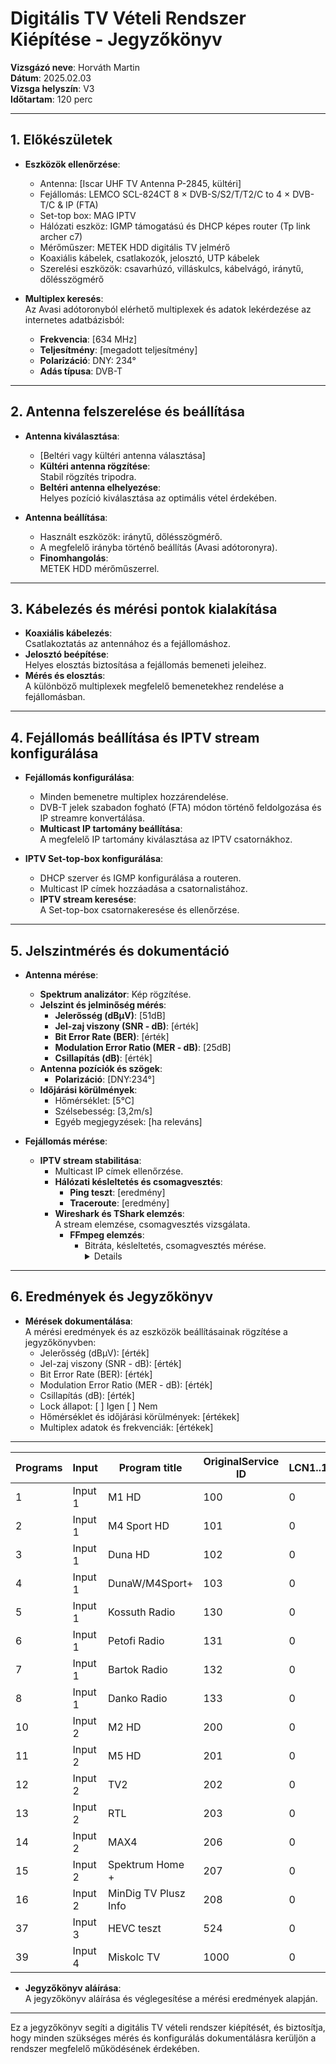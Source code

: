 # Digitális TV Vételi Rendszer Kiépítése - Jegyzőkönyv

**Vizsgázó neve**: Horváth Martin   
**Dátum**: 2025.02.03   
**Vizsga helyszín**: V3  
**Időtartam**: 120 perc  

---

## 1. Előkészületek
- **Eszközök ellenőrzése**:
  - Antenna: [Iscar UHF TV Antenna P-2845, kültéri]
  - Fejállomás: LEMCO SCL-824CT 8 × DVB-S/S2/T/T2/C to 4 × DVB-T/C & IP (FTA)
  - Set-top box: MAG IPTV
  - Hálózati eszköz: IGMP támogatású és DHCP képes router (Tp link archer c7)  
  - Mérőműszer: METEK HDD digitális TV jelmérő
  - Koaxiális kábelek, csatlakozók, jelosztó, UTP kábelek
  - Szerelési eszközök: csavarhúzó, villáskulcs, kábelvágó, iránytű, dőlésszögmérő

- **Multiplex keresés**:  
  Az Avasi adótoronyból elérhető multiplexek és adatok lekérdezése az internetes adatbázisból:  
  - **Frekvencia**: [634 MHz]  
  - **Teljesítmény**: [megadott teljesítmény]  
  - **Polarizáció**: DNY: 234°  
  - **Adás típusa**: DVB-T

---

## 2. Antenna felszerelése és beállítása

- **Antenna kiválasztása**:  
  - [Beltéri vagy kültéri antenna választása]
  - **Kültéri antenna rögzítése**:  
    Stabil rögzítés tripodra.
  - **Beltéri antenna elhelyezése**:  
    Helyes pozíció kiválasztása az optimális vétel érdekében.

- **Antenna beállítása**:  
  - Használt eszközök: iránytű, dőlésszögmérő.
  - A megfelelő irányba történő beállítás (Avasi adótoronyra).
  - **Finomhangolás**:  
    METEK HDD mérőműszerrel.

---

## 3. Kábelezés és mérési pontok kialakítása

- **Koaxiális kábelezés**:  
  Csatlakoztatás az antennához és a fejállomáshoz.
- **Jelosztó beépítése**:  
  Helyes elosztás biztosítása a fejállomás bemeneti jeleihez.
- **Mérés és elosztás**:  
  A különböző multiplexek megfelelő bemenetekhez rendelése a fejállomásban.

---

## 4. Fejállomás beállítása és IPTV stream konfigurálása

- **Fejállomás konfigurálása**:  
  - Minden bemenetre multiplex hozzárendelése.  
  - DVB-T jelek szabadon fogható (FTA) módon történő feldolgozása és IP streamre konvertálása.
  - **Multicast IP tartomány beállítása**:  
    A megfelelő IP tartomány kiválasztása az IPTV csatornákhoz.

- **IPTV Set-top-box konfigurálása**:  
  - DHCP szerver és IGMP konfigurálása a routeren.
  - Multicast IP címek hozzáadása a csatornalistához.
  - **IPTV stream keresése**:  
    A Set-top-box csatornakeresése és ellenőrzése.

---

## 5. Jelszintmérés és dokumentáció

- **Antenna mérése**:
  - **Spektrum analizátor**: Kép rögzítése.
  - **Jelszint és jelminőség mérés**:  
    - **Jelerősség (dBμV)**: [51dB]  
    - **Jel-zaj viszony (SNR - dB)**: [érték]  
    - **Bit Error Rate (BER)**: [érték]  
    - **Modulation Error Ratio (MER - dB)**: [25dB]  
    - **Csillapítás (dB)**: [érték]
  - **Antenna pozíciók és szögek**:  
    - **Polarizáció**: [DNY:234°]
  - **Időjárási körülmények**:  
    - Hőmérséklet: [5°C]  
    - Szélsebesség: [3,2m/s]  
    - Egyéb megjegyzések: [ha releváns]

- **Fejállomás mérése**:  
  - **IPTV stream stabilitása**:  
    - Multicast IP címek ellenőrzése.
    - **Hálózati késleltetés és csomagvesztés**:  
      - **Ping teszt**: [eredmény]  
      - **Traceroute**: [eredmény]
    - **Wireshark és TShark elemzés**:  
      A stream elemzése, csomagvesztés vizsgálata.
      - **FFmpeg elemzés**:  
        - Bitráta, késleltetés, csomagvesztés mérése.
          <details>
             <img src="https://jegyzokonyv/iptv/Képernyőkép 2025-02-04 084129.png"/>
          </details> 

---

## 6. Eredmények és Jegyzőkönyv

- **Mérések dokumentálása**:  
  A mérési eredmények és az eszközök beállításainak rögzítése a jegyzőkönyvben:
  - Jelerősség (dBμV): [érték]
  - Jel-zaj viszony (SNR - dB): [érték]
  - Bit Error Rate (BER): [érték]
  - Modulation Error Ratio (MER - dB): [érték]
  - Csillapítás (dB): [érték]
  - Lock állapot: [ ] Igen [ ] Nem
  - Hőmérséklet és időjárási körülmények: [értékek]
  - Multiplex adatok és frekvenciák: [értékek]

---
| Programs | Input   | Program title            | OriginalService ID | LCN1..1023 | Encrypted | TS Output | OutputService ID | IP address  | IP port | Protocol |
|----------|---------|--------------------------|--------------------|------------|-----------|-----------|------------------|-------------|---------|----------|
| 1        | Input 1 | M1 HD                    | 100                | 0          | FTA       | 1         | 100              | 239.1.1.1   | 10001   | UDP      |
| 2        | Input 1 | M4 Sport HD              | 101                | 0          | FTA       | 1         | 101              | 239.1.1.1   | 10002   | UDP      |
| 3        | Input 1 | Duna HD                  | 102                | 0          | FTA       | 1         | 102              | 239.1.1.1   | 10003   | UDP      |
| 4        | Input 1 | DunaW/M4Sport+           | 103                | 0          | FTA       | 2         | 103              | 239.1.1.1   | 10004   | UDP      |
| 5        | Input 1 | Kossuth Radio            | 130                | 0          | FTA       | 4         | 130              | 239.1.1.1   | 10005   | UDP      |
| 6        | Input 1 | Petofi Radio             | 131                | 0          | FTA       | 4         | 131              | 239.1.1.1   | 10006   | UDP      |
| 7        | Input 1 | Bartok Radio             | 132                | 0          | FTA       | 4         | 132              | 239.1.1.1   | 10007   | UDP      |
| 8        | Input 1 | Danko Radio              | 133                | 0          | FTA       | 4         | 133              | 239.1.1.1   | 10008   | UDP      |
| 10       | Input 2 | M2 HD                    | 200                | 0          | FTA       | 1         | 200              | 239.1.1.1   | 10009   | UDP      |
| 11       | Input 2 | M5 HD                    | 201                | 0          | FTA       | 2         | 201              | 239.1.1.1   | 10010   | UDP      |
| 12       | Input 2 | TV2                      | 202                | 0          | FTA       | 1         | 202              | 239.1.1.1   | 10011   | UDP      |
| 13       | Input 2 | RTL                      | 203                | 0          | FTA       | 1         | 203              | 239.1.1.1   | 10012   | UDP      |
| 14       | Input 2 | MAX4                     | 206                | 0          | FTA       | 2         | 206              | 239.1.1.1   | 10013   | UDP      |
| 15       | Input 2 | Spektrum Home +          | 207                | 0          | FTA       | 2         | 207              | 239.1.1.1   | 10014   | UDP      |
| 16       | Input 2 | MinDig TV Plusz Info     | 208                | 0          | FTA       | 2         | 208              | 239.1.1.1   | 10015   | UDP      |
| 37       | Input 3 | HEVC teszt               | 524                | 0          | FTA       | 2         | 524              | 239.1.1.1   | 10016   | UDP      |
| 39       | Input 4 | Miskolc TV               | 1000               | 0          | FTA       | 2         | 1000             | 239.1.1.1   | 10017   | UDP      |

- **Jegyzőkönyv aláírása**:  
  A jegyzőkönyv aláírása és véglegesítése a mérési eredmények alapján.

---

Ez a jegyzőkönyv segíti a digitális TV vételi rendszer kiépítését, és biztosítja, hogy minden szükséges mérés és konfigurálás dokumentálásra kerüljön a rendszer megfelelő működésének érdekében.
